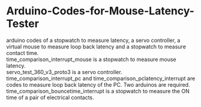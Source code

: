 # Arduino-Codes-for-Mouse-Latency-Tester
arduino codes of a stopwatch to measure latency, a servo controller, a virtual mouse to measure loop back latency and a stopwatch to measure contact time.  
time_comparison_interrupt_mouse is a stopwatch to measure mouse latency.  
servo_test_360_v3_proto3 is a servo controller.  
time_comparison_interrupt_pc and time_comparison_pclatency_interrupt are codes to measure loop back latency of the PC. Two arduinos are required.  
time_comparison_bouncetime_interrupt is a stopwatch to measure the ON time of a pair of electrical contacts.

